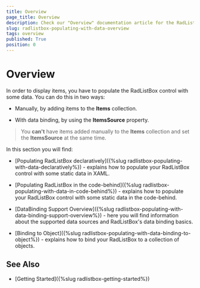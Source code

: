 ```yaml
---
title: Overview
page_title: Overview
description: Check our "Overview" documentation article for the RadListBox WPF control.
slug: radlistbox-populating-with-data-overview
tags: overview
published: True
position: 0
---
```


# Overview

In order to display items, you have to populate the RadListBox control with some data. You can do this in two ways:

* Manually, by adding items to the __Items__ collection.

* With data binding, by using the __ItemsSource__ property.

>You __can't__ have items added manually to the __Items__ collection and set the __ItemsSource__ at the same time.     	

In this section you will find:

* [Populating RadListBox declaratively]({%slug radlistbox-populating-with-data-declaratively%}) - explains how to populate your RadListBox control with some static data in XAML.

* [Populating RadListBox in the code-behind]({%slug radlistbox-populating-with-data-in-code-behind%}) - explains how to populate your RadListBox control with some static data in the code-behind.

* [DataBinding Support Overview]({%slug radlistbox-populating-with-data-binding-support-overview%}) - here you will find information about the supported data sources and RadListBox's data binding basics.

* [Binding to Object]({%slug radlistbox-populating-with-data-binding-to-object%}) - explains how to bind your RadListBox to a collection of objects.

## See Also

 * [Getting Started]({%slug radlistbox-getting-started%})